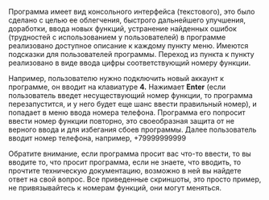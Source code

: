 
Программа имеет вид консольного интерфейса (текстового), это было сделано с целью ее облегчения, быстрого дальнейшего улучшения, доработки, ввода новых функций, устранение найденных ошибок (трудностей с использованием у пользователей) в программе реализовано доступное описание к каждому пункту меню. Имеются подсказки для пользователей программы. Переход из пункта к пункту реализовано в виде ввода цифры соответствующий номеру функции.

Например, пользователю нужно подключить новый аккаунт к программе, он вводит на клавиатуре **4.** Нажимает **Enter** (если пользователь введет несуществующий номер функции, то программа перезапустится, и у него будет еще шанс ввести правильный номер), и попадает в меню ввода номера телефона. Программа его попросит ввести номер функции повторно, это своеобразная защита от не верного ввода и для избегания сбоев программы.
Далее пользователь вводит номер телефона, например, +79999999999

Обратите внимание, если программа просит вас что-то ввести, то вы вводите то, что просит программа, если не знаете, что вводить, то прочтите техническую документацию, возможно в ней вы найдете ответ на свой вопрос. Все приведенные скриншоты, это просто пример, не привязывайтесь к номерам функций, они могут меняться.